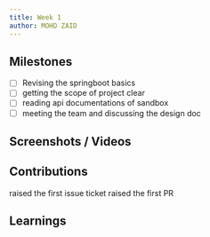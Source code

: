 ```yaml
---
title: Week 1
author: MOHD ZAID   
---
```


## Milestones
- [ ] Revising the springboot basics
- [ ] getting the scope of project clear
- [ ] reading api documentations of sandbox
- [ ] meeting the team and discussing the design doc

## Screenshots / Videos 

## Contributions
raised the first issue ticket 
raised the first PR 

## Learnings
